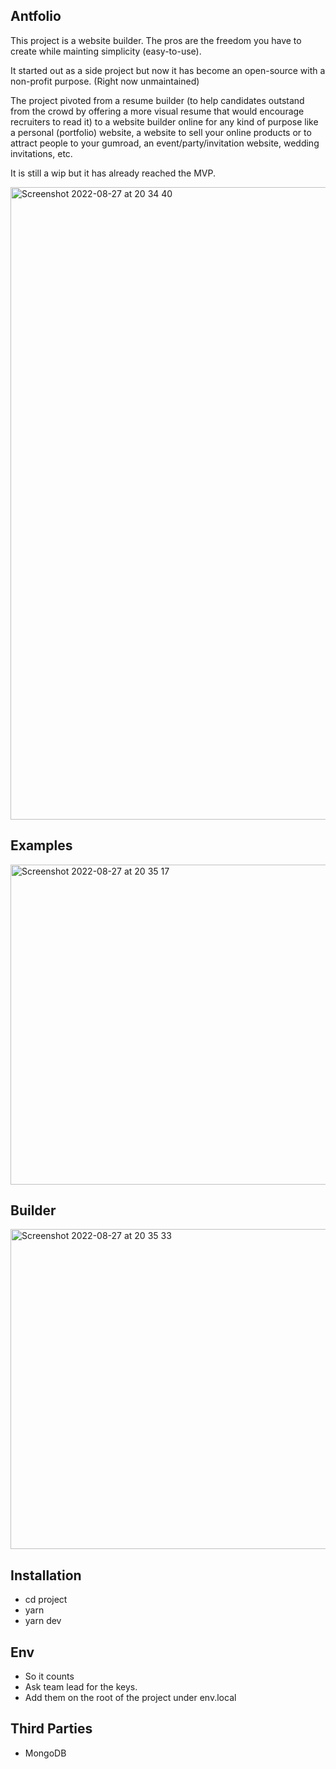 ## Antfolio

This project is a website builder. The pros are the freedom you have to create while mainting simplicity (easy-to-use).

It started out as a side project but now it has become an open-source with a non-profit purpose. (Right now unmaintained)

The project pivoted from a resume builder (to help candidates outstand from the crowd by offering a more visual resume that would encourage recruiters to read it) to a website builder online for any kind of purpose like a personal (portfolio) website, a website to sell your online products or to attract people to your gumroad, an event/party/invitation website, wedding invitations, etc. 

It is still a wip but it has already reached the MVP.



<img width="1012" alt="Screenshot 2022-08-27 at 20 34 40" src="https://user-images.githubusercontent.com/44972334/187043700-b2b9a243-d1a0-459b-b3e3-0f6f65b51334.png">

## Examples

<img width="512" alt="Screenshot 2022-08-27 at 20 35 17" src="https://user-images.githubusercontent.com/44972334/187043724-32e3fd6f-3f5e-46b8-90a1-e05c8160ba4e.png">

## Builder

<img width="512" alt="Screenshot 2022-08-27 at 20 35 33" src="https://user-images.githubusercontent.com/44972334/187043732-d9b8e04f-6b17-4e96-98c8-7ae5b252016f.png">


## Installation

- cd project
- yarn
- yarn dev

## Env
- So it counts
- Ask team lead for the keys.
- Add them on the root of the project under env.local

## Third Parties

- MongoDB
